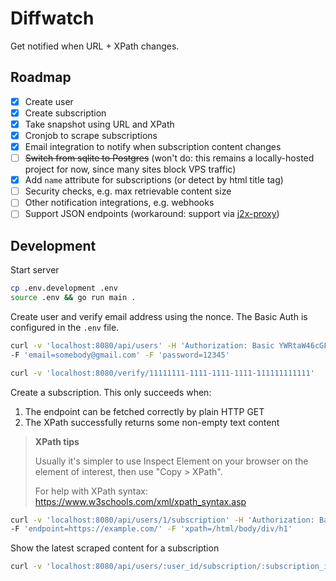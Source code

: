 # Diffwatch

Get notified when URL + XPath changes.

## Roadmap

- [x] Create user
- [x] Create subscription
- [x] Take snapshot using URL and XPath
- [x] Cronjob to scrape subscriptions
- [x] Email integration to notify when subscription content changes
- [ ] ~~Switch from sqlite to Postgres~~ (won't do: this remains a locally-hosted project for now, since many sites block VPS traffic)
- [x] Add `name` attribute for subscriptions (or detect by html title tag)
- [ ] Security checks, e.g. max retrievable content size
- [ ] Other notification integrations, e.g. webhooks
- [ ] Support JSON endpoints (workaround: support via [j2x-proxy](https://github.com/fiffu/j2x-proxy))

## Development

Start server
```sh
cp .env.development .env
source .env && go run main .
```

Create user and verify email address using the nonce.
The Basic Auth is configured in the `.env` file.
```sh
curl -v 'localhost:8080/api/users' -H 'Authorization: Basic YWRtaW46cGFzc3dvcmQ=' \
-F 'email=somebody@gmail.com' -F 'password=12345'

curl -v 'localhost:8080/verify/11111111-1111-1111-1111-111111111111'
```

Create a subscription. This only succeeds when:
1. The endpoint can be fetched correctly by plain HTTP GET
2. The XPath successfully returns some non-empty text content

> **XPath tips**
>
> Usually it's simpler to use Inspect Element on your browser on the element of interest, then use "Copy > XPath".
>
> For help with XPath syntax: https://www.w3schools.com/xml/xpath_syntax.asp

```sh
curl -v 'localhost:8080/api/users/1/subscription' -H 'Authorization: Basic YWRtaW46cGFzc3dvcmQ=' \
-F 'endpoint=https://example.com/' -F 'xpath=/html/body/div/h1'
```

Show the latest scraped content for a subscription
```sh
curl -v 'localhost:8080/api/users/:user_id/subscription/:subscription_id/latest' -H 'Authorization: Basic YWRtaW46cGFzc3dvcmQ='
```

